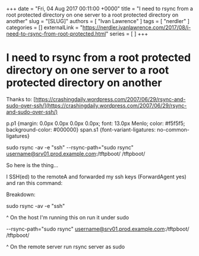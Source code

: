 +++
date = "Fri, 04 Aug 2017 00:11:00 +0000"
title = "I need to rsync from a root protected directory on one server to a root protected directory on another"
slug = "[SLUG]"
authors = [ "Ivan Lawrence" ]
tags = [ "nerdler" ]
categories = []
externalLink = "https://nerdler.ivanlawrence.com/2017/08/i-need-to-rsync-from-root-protected.html"
series = [ ]
+++

# I need to rsync from a root protected directory on one server to a root protected directory on another

  
Thanks to: [https://crashingdaily.wordpress.com/2007/06/29/rsync-and-sudo-over-ssh/](https://crashingdaily.wordpress.com/2007/06/29/rsync-and-sudo-over-ssh/)  
  
p.p1 {margin: 0.0px 0.0px 0.0px 0.0px; font: 13.0px Menlo; color: #f5f5f5; background-color: #000000} span.s1 {font-variant-ligatures: no-common-ligatures}  

sudo rsync -av -e "ssh" --rsync-path="sudo rsync" username@srv01.prod.example.com:/tftpboot/ /tftpboot/

  

So here is the thing...

  

I SSH(ed) to the remoteA and forwarded my ssh keys (ForwardAgent yes) and ran this command:

  

Breakdown:

sudo rsync -av -e "ssh" 

^ On the host I'm running this on run it under sudo

\--rsync-path="sudo rsync" username@srv01.prod.example.com:/tftpboot/ /tftpboot/

^ On the remote server run rsync server as sudo